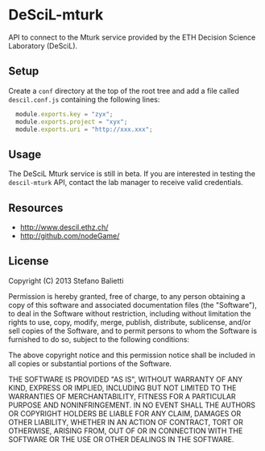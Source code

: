# DeSciL-mturk

API to connect to the Mturk service provided by the ETH Decision Science Laboratory (DeSciL).

## Setup

Create a `conf` directory at the top of the root tree and add a file called `descil.conf.js` containing the following lines:

```javascript
  module.exports.key = "zyx";
  module.exports.project = "xyx";
  module.exports.uri = "http://xxx.xxx";
```

## Usage

The DeSciL Mturk service is still in beta. If you are interested in testing the `descil-mturk` API, contact the lab manager to receive valid credentials.
 
## Resources

 * http://www.descil.ethz.ch/
 * http://github.com/nodeGame/
  

## License

Copyright (C) 2013 Stefano Balietti

Permission is hereby granted, free of charge, to any person obtaining a copy of this software and associated documentation files (the "Software"), to deal in the Software without restriction, including without limitation the rights to use, copy, modify, merge, publish, distribute, sublicense, and/or sell copies of the Software, and to permit persons to whom the Software is furnished to do so, subject to the following conditions:

The above copyright notice and this permission notice shall be included in all copies or substantial portions of the Software.

THE SOFTWARE IS PROVIDED "AS IS", WITHOUT WARRANTY OF ANY KIND, EXPRESS OR IMPLIED, INCLUDING BUT NOT LIMITED TO THE WARRANTIES OF MERCHANTABILITY, FITNESS FOR A PARTICULAR PURPOSE AND NONINFRINGEMENT. IN NO EVENT SHALL THE AUTHORS OR COPYRIGHT HOLDERS BE LIABLE FOR ANY CLAIM, DAMAGES OR OTHER LIABILITY, WHETHER IN AN ACTION OF CONTRACT, TORT OR OTHERWISE, ARISING FROM, OUT OF OR IN CONNECTION WITH THE SOFTWARE OR THE USE OR OTHER DEALINGS IN THE SOFTWARE. 


  
